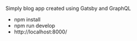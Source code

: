 Simply blog app created using Gatsby and GraphQL

- npm install
- npm run develop
- http://localhost:8000/
